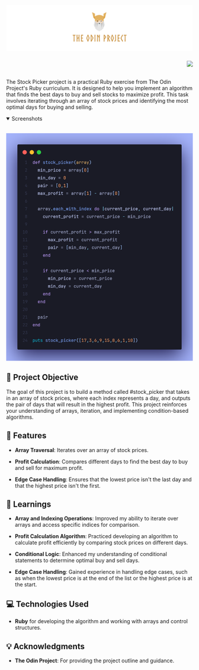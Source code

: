 # <img src="https://raw.githubusercontent.com/dsbfelipe/readme-banners/main/images/odin-project.png">

<img align="right" src="https://img.shields.io/badge/Ruby-CC342D?style=for-the-badge&logo=ruby&logoColor=white">

<br>
<br>

The Stock Picker project is a practical Ruby exercise from The Odin Project's Ruby curriculum. It is designed to help you implement an algorithm that finds the best days to buy and sell stocks to maximize profit. This task involves iterating through an array of stock prices and identifying the most optimal days for buying and selling.

<details open>
<summary>
 Screenshots
</summary> <br />
    
<p align="center">
    <img src="screenshots/screenshot.png"/>

</details>

## 📝 Project Objective

The goal of this project is to build a method called #stock_picker that takes in an array of stock prices, where each index represents a day, and outputs the pair of days that will result in the highest profit. This project reinforces your understanding of arrays, iteration, and implementing condition-based algorithms.

## 🔧 Features

- **Array Traversal**: Iterates over an array of stock prices.

- **Profit Calculation**: Compares different days to find the best day to buy and sell for maximum profit.

- **Edge Case Handling**: Ensures that the lowest price isn't the last day and that the highest price isn't the first.

## 📖 Learnings

- **Array and Indexing Operations**: Improved my ability to iterate over arrays and access specific indices for comparison.

- **Profit Calculation Algorithm**: Practiced developing an algorithm to calculate profit efficiently by comparing stock prices on different days.

- **Conditional Logic**: Enhanced my understanding of conditional statements to determine optimal buy and sell days.

- **Edge Case Handling**: Gained experience in handling edge cases, such as when the lowest price is at the end of the list or the highest price is at the start.

## 💻 Technologies Used

- **Ruby** for developing the algorithm and working with arrays and control structures.

## 💡 Acknowledgments

- **The Odin Project**: For providing the project outline and guidance.
